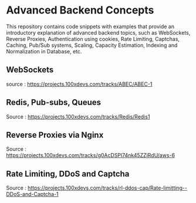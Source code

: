 # Advanced Backend Concepts

This repository contains code snippets with examples that provide an introductory explanation of advanced backend topics, such as WebSockets, Reverse Proxies, Authentication using cookies, Rate Limiting, Captchas, Caching, Pub/Sub systems, Scaling, Capacity Estimation, Indexing and Normalization in Database, etc.

## WebSockets
source : https://projects.100xdevs.com/tracks/ABEC/ABEC-1

## Redis, Pub-subs, Queues
Source : https://projects.100xdevs.com/tracks/Redis/Redis1

## Reverse Proxies via Nginx
Source : https://projects.100xdevs.com/tracks/g0AcDSPl74nk45ZZjRdU/aws-6

## Rate Limiting, DDoS and Captcha
Source : https://projects.100xdevs.com/tracks/rl-ddos-cap/Rate-limitting--DDoS-and-Captcha-1

